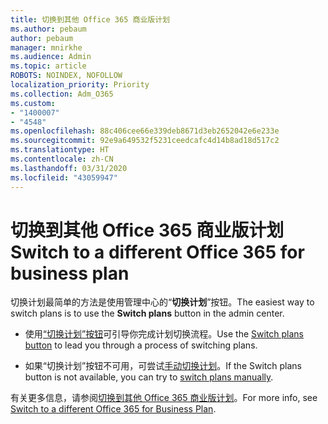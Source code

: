 ```yaml
---
title: 切换到其他 Office 365 商业版计划
ms.author: pebaum
author: pebaum
manager: mnirkhe
ms.audience: Admin
ms.topic: article
ROBOTS: NOINDEX, NOFOLLOW
localization_priority: Priority
ms.collection: Adm_O365
ms.custom:
- "1400007"
- "4548"
ms.openlocfilehash: 88c406cee66e339deb8671d3eb2652042e6e233e
ms.sourcegitcommit: 92e9a649532f5231ceedcafc4d14b8ad18d517c2
ms.translationtype: HT
ms.contentlocale: zh-CN
ms.lasthandoff: 03/31/2020
ms.locfileid: "43059947"
---
```

# <a name="switch-to-a-different-office-365-for-business-plan"></a><span data-ttu-id="a3ed7-102">切换到其他 Office 365 商业版计划</span><span class="sxs-lookup"><span data-stu-id="a3ed7-102">Switch to a different Office 365 for business plan</span></span>

<span data-ttu-id="a3ed7-103">切换计划最简单的方法是使用管理中心的“**切换计划**”按钮。</span><span class="sxs-lookup"><span data-stu-id="a3ed7-103">The easiest way to switch plans is to use the **Switch plans** button in the admin center.</span></span>

- <span data-ttu-id="a3ed7-104">使用[“切换计划”按钮](https://docs.microsoft.com/microsoft-365/commerce/subscriptions/switch-to-a-different-plan?view=o365-worldwide#use-the-switch-plans-button)可引导你完成计划切换流程。</span><span class="sxs-lookup"><span data-stu-id="a3ed7-104">Use the [Switch plans button](https://docs.microsoft.com/microsoft-365/commerce/subscriptions/switch-to-a-different-plan?view=o365-worldwide#use-the-switch-plans-button) to lead you through a process of switching plans.</span></span> 

- <span data-ttu-id="a3ed7-105">如果“切换计划”按钮不可用，可尝试[手动切换计划](https://docs.microsoft.com/microsoft-365/commerce/subscriptions/switch-to-a-different-plan?view=o365-worldwide#the-switch-plans-button-isnt-there)。</span><span class="sxs-lookup"><span data-stu-id="a3ed7-105">If the Switch plans button is not available, you can try to [switch plans manually](https://docs.microsoft.com/microsoft-365/commerce/subscriptions/switch-to-a-different-plan?view=o365-worldwide#the-switch-plans-button-isnt-there).</span></span> 

<span data-ttu-id="a3ed7-106">有关更多信息，请参阅[切换到其他 Office 365 商业版计划](https://docs.microsoft.com/microsoft-365/commerce/subscriptions/switch-to-a-different-plan?view=o365-worldwide)。</span><span class="sxs-lookup"><span data-stu-id="a3ed7-106">For more info, see [Switch to a different Office 365 for Business Plan](https://docs.microsoft.com/microsoft-365/commerce/subscriptions/switch-to-a-different-plan?view=o365-worldwide).</span></span>
